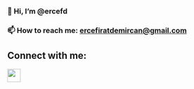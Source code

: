 ### 👋 Hi, I’m @ercefd
### 📫 How to reach me: ercefiratdemircan@gmail.com

## Connect with me:
<a href="https://www.linkedin.com/in/ercefiratdemircan/">
    <img src="https://upload.wikimedia.org/wikipedia/commons/c/ca/LinkedIn_logo_initials.png" width="30" height="30"/>
</a>

